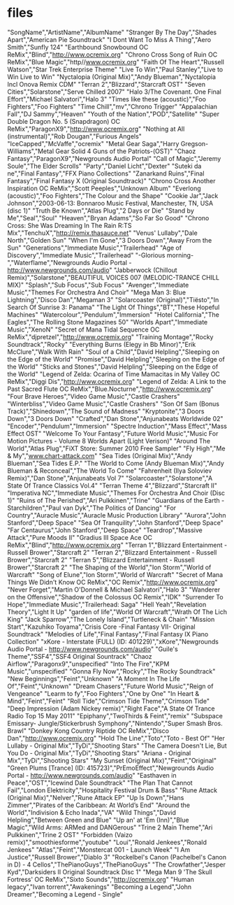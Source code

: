 # files
"SongName","ArtistName","AlbumName"
"Stranger By The Day","Shades Apart","American Pie Soundtrack"
"I Dont Want To Miss A Thing","Aero Smith","Sunfly 124"
"Earthbound Snowbound OC ReMix","Blind","http://www.ocremix.org"
"Chrono Cross Song of Ruin OC ReMix","Blue Magic","http//www.ocremix.org"
"Faith Of The Heart","Russell Watson","Star Trek Enterprise Theme"
"Live To Win","Paul Stanley","Live to Win Live to Win"
"Nyctalopia (Original Mix)","Andy Blueman","Nyctalopia  Incl Onova Remix CDM"
"Terran 2","Blizzard","Starcraft OST"
"Seven Cities","Solarstone","Serve Chilled 2007"
"Halo 3/The Covenant. One Final Effort","Michael Salvatori","Halo 3"
"Times like these (acoustic)","Foo Fighters","Foo Fighters"
"Time Chill","mv","Chrono Trigger"
"Appalachian Fall","DJ Sammy","Heaven"
"Youth of the Nation","POD","Satellite"
"Super Double Dragon No. 5 (Snapdragon) OC ReMix","ParagonX9","http://www.ocremix.org"
"Nothing at All (instrumental)","Rob Dougan","Furious Angels"
"IceCapped","McVaffe","ocremix"
"Metal Gear Saga","Harry Gregson-Williams","Metal Gear Solid 4 Guns of the Patriots-(OST)"
"Chaoz Fantasy","ParagonX9","Newgrounds Audio Portal"
"Call of Magic","Jeremy Soule","The Elder Scrolls"
"Party","Daniel Licht","Dexter"
"Suteki da ne","Final Fantasy","FFX Piano Collections"
"Zanarkand Ruins","Final Fantasy","Final Fantasy X (Original Soundtrack)"
"Chrono Cross Another Inspiration OC ReMix","Scott Peeples","Unknown Album"
"Everlong (acoustic)","Foo Fighters","The Colour and the Shape"
"Cookie Jar","Jack Johnson","2003-06-13: Bonnaroo Music Festival, Manchester, TN, USA (disc 1)"
"Truth Be Known","Atlas Plug","2 Days or Die"
"Stand by Me","Seal","Soul"
"Heaven","Bryan Adams","So Far So Good"
"Chrono Cross: She Was Dreaming In The Rain R:TS Mix","TenchuX","http://remix.thasauce.net"
"Venus' Lullaby","Dale North","Golden Sun"
"When I'm Gone","3 Doors Down","Away From the Sun"
"Generations","Immediate Music","Trailerhead"
"Age of Discovery","Immediate Music","Trailerhead"
"-Glorious morning-","Waterflame","Newgrounds Audio Portal - http://www.newgrounds.com/audio"
"Jabberwock (Chillout Remix)","Solarstone","BEAUTIFUL VOICES 007 (MELODIC-TRANCE CHILL MIX)"
"Splash","Sub Focus","Sub Focus"
"Avenger","Immediate Music","Themes For Orchestra And Choir"
"Mega Man 3: Blue Lightning","Disco Dan","Megaman 3"
"Solarcoaster (Original)","Tiësto","In Search Of Sunrise 3: Panama"
"The Light Of Things","BT","These Hopeful Machines"
"Watercolour","Pendulum","Immersion"
"Hotel California","The Eagles","The Rolling Stone Magazines 50"
"Worlds Apart","Immediate Music","XenoN"
"Secret of Mana Tidal Sequence OC ReMix","djpretzel","http://www.ocremix.org"
"Training Montage","Rocky Soundtrack","Rocky"
"Everything Burns (Elegy in Bb Minor)","Erik McClure","Walk With Rain"
"Soul of a Child","David Helpling","Sleeping on the Edge of the World"
"Promise","David Helpling","Sleeping on the Edge of the World"
"Sticks and Stones","David Helpling","Sleeping on the Edge of the World"
"Legend of Zelda: Ocarina of Time Mamacitas in My Valley OC ReMix","Diggi Dis","http://www.ocremix.org"
"Legend of Zelda: A Link to the Past Sacred Flute OC ReMix","Blue.Nocturne","http://www.ocremix.org"
"Four Brave Heroes","Video Game Music","Castle Crashers"
"Winterbliss","Video Game Music","Castle Crashers"
"Son Of Sam (Bonus Track)","Shinedown","The Sound of Madness"
"Kryptonite","3 Doors Down","3 Doors Down"
"Crafted","Dan Stone","Anjunabeats Worldwide 02"
"Encoder","Pendulum","Immersion"
"Spectre Induction","Mass Effect","Mass Effect OST"
"Welcome To Your Fantasy","Future World Music","Music For Motion Pictures - Volume 8 Worlds Apart (Light Verison)"
"Around The World","Atlas Plug","FiXT Store: Summer 2010 Free Sampler"
"Fly High","Me & My","www.chart-attack.com"
"Sea Tides (Original Mix)","Andy Blueman","Sea Tides E.P."
"The World to Come (Andy Blueman Mix)","Andy Blueman & Reconceal","The World To Come"
"Fahrenheit (Ilya Soloviev Remix)","Dan Stone","Anjunabeats Vol 7"
"Solarcoaster","Solarstone","A State Of Trance Classics Vol.4"
"Terran Theme 4","Blizzard","Starcraft II"
"Imperativa NC","Immediate Music","Themes For Orchestra And Choir (Disc 1)"
"Ruins of The Perished","Ari Pulkkinen","Trine"
"Guardians of the Earth - Starchildren","Paul van Dyk","The Politics of Dancing"
"For Country","Auracle Music","Auracle Music Production Library"
"Aurora","John Stanford","Deep Space"
"Sea Of Tranquility","John Stanford","Deep Space"
"Far Centaurus","John Stanford","Deep Space"
"Teardrop","Massive Attack","Pure Moods II"
"Gradius III Space Ace OC ReMix","Blind","http://www.ocremix.org"
"Terran 1","Blizzard Entertainment - Russell Brower","Starcraft 2"
"Terran 2","Blizzard Entertainment - Russell Brower","Starcraft 2"
"Terran 5","Blizzard Entertainment - Russell Brower","Starcraft 2"
"The Shaping of the World","Ion Storm","World of Warcraft"
"Song of Elune","Ion Storm","World of Warcraft"
"Secret of Mana Things We Didn't Know OC ReMix","OC Remix","http://www.ocremix.org"
"Never Forget","Martin O'Donnell & Michael Salvatori","Halo 3"
"Wanderer on the Offensive","Shadow of the Colossus OC Remix","IDK"
"Surrender To Hope","Immediate Music","Trailerhead: Saga"
"Hell Yeah","Revelation Theory","Light It Up"
"garden of life","World Of Warcraft","Wrath Of The Lich King"
"Jack Sparrow","The Lonely Island","Turtleneck & Chain"
"Mission Start","Kazuhiko Toyama","Crisis Core -Final Fantasy VII- Original Soundtrack"
"Melodies of Life","Final Fantasy","Final Fantasy IX Piano Collection"
"xKore - Interstate (FULL) (ID: 401229)","xKore","Newgrounds Audio Portal - http://www.newgrounds.com/audio"
"Guile's Theme","SSF4","SSF4 Original Sountrack"
"Chaoz Airflow","Paragonx9","unspecified"
"Into The Fire","KPM Music","unspecified"
"Gonna Fly Now","Rocky","The Rocky Soundtrack"
"New Beginnings","Feint","Unknown"
"A Moment In The Life Of","Feint","Unknown"
"Dream Chasers","Future World Music","Reign of Vengeance"
"Learm to fy","Foo Fighters","One by One"
"In Heart & Mind","Feint","Feint"
"Roll Tide","Crimson Tide Theme","Crimson Tide"
"Deep Impression (Adam Nickey remix)","Right Face","A State Of Trance Radio Top 15 May 2011"
"Epiphany","TwoThirds & Feint","remix"
"Subspace Emissary- Jungle/Stickerbrush Symphony","Nintendo","Super Smash Bros. Brawl"
"Donkey Kong Country Riptide OC ReMix","Disco Dan","http://www.ocremix.org"
"Hold The Line","Toto","Toto - Best Of"
"Her Lullaby - Original Mix","TyDi","Shooting Stars"
"The Camera Doesn't Lie, But You Do - Original Mix","TyDi","Shooting Stars"
"Ariana - Original Mix","TyDi","Shooting Stars"
"My Sunset (Original Mix)","Feint","Original"
"Green Plums [Trance] (ID: 415723)","PrEmoEffect","Newgrounds Audio Portal - http://www.newgrounds.com/audio"
"Easthaven in Peace","OST","Icewind Dale Soundtrack"
"The Plan That Cannot Fail","London Elektricity","Hospitality Festival Drum & Bass"
"Rune Attack (Original Mix)","Nelver","Rune Attack EP"
"Up Is Down","Hans Zimmer","Pirates of the Caribbean: At World’s End"
"Around the World","Indivision & Echo Inada","VA"
"Wild Things","David Helpling","Between Green and Blue"
"Up an' at 'Em (Inn)","Blue Magic","Wild Arms: ARMed and DANGerous"
"Trine 2 Main Theme","Ari Pulkkinen","Trine 2 OST"
"Forbidden (Vaizo remix)","smoothiesforme","youtube"
"Loui","Ronald Jenkees","Ronald Jenkees"
"Atlas","Feint","Monstercat 001 - Launch Week"
"I Am Justice","Russell Brower","Diablo 3"
"Rockelbel's Canon (Pachelbel's Canon in D) - 4 Cellos","ThePianoGuys","ThePianoGuys"
"The Crowfather","Jesper Kyd","Darksiders II Original Soundtrack Disc 1"
"Mega Man 9 'The Skull Fortress' OC ReMix","Sixto Sounds","http://ocremix.org"
"Human legacy","Ivan torrent","Awakenings"
"Becoming a Legend","John Dreamer","Becoming a Legend - Single"
